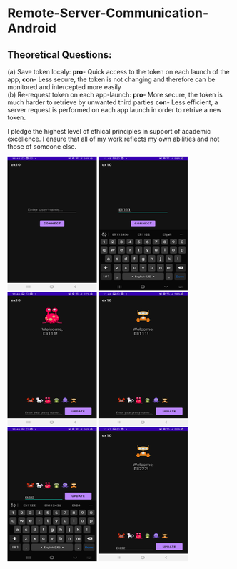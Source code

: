 # Remote-Server-Communication-Android

## Theoretical Questions:
(a) Save token localy: <strong>pro</strong>- Quick access to the token on each launch of the app, 
                       <strong>con</strong>- Less secure, the token is not changing and therefore can be monitored and intercepted more easily<br/>
(b) Re-request token on each app-launch: <strong>pro</strong>- More secure, the token is much harder to retrieve by unwanted third parties
                                         <strong>con</strong>- Less efficient, a server request is performed on each app launch in order to retrive a new token.


I pledge the highest level of ethical principles in support of academic excellence. I ensure that all of my work reflects my own abilities and not those of someone else.

<img src="./img1.png" width="200" height="300"/>

<img src="./img2.png" width="200" height="300"/>

<img src="./img3.png" width="200" height="300"/>

<img src="./img4.png" width="200" height="300"/>

<img src="./img5.png" width="200" height="300"/>

<img src="./img6.png" width="200" height="300"/>
